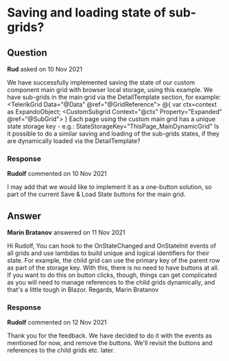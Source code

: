 # Saving and loading state of sub-grids?

## Question

**Rud** asked on 10 Nov 2021

We have successfully implemented saving the state of our custom component main grid with browser local storage, using this example. We have sub-grids in the main grid via the DetailTemplate section, for example: <TelerikGrid Data="@Data" @ref="@GridReference"> <DetailTemplate> @{
var ctx=context as ExpandoObject; <CustomSubgrid Context="@ctx" Property="Expanded" @ref="@SubGrid"> </CustomSubgrid>
} </DetailTemplate> Each page using the custom main grid has a unique state storage key - e.g.: StateStorageKey="ThisPage_MainDynamicGrid" Is it possible to do a similar saving and loading of the sub-grids states, if they are dynamically loaded via the DetailTemplate?

### Response

**Rudolf** commented on 10 Nov 2021

I may add that we would like to implement it as a one-button solution, so part of the current Save & Load State buttons for the main grid.

## Answer

**Marin Bratanov** answered on 11 Nov 2021

Hi Rudolf, You can hook to the OnStateChanged and OnStateInit events of all grids and use lambdas to build unique and logical identifiers for their state. For example, the child grid can use the primary key of the parent row as part of the storage key. With this, there is no need to have buttons at all. If you want to do this on button clicks, though, things can get complicated as you will need to manage references to the child grids dynamically, and that's a little tough in Blazor. Regards, Marin Bratanov

### Response

**Rudolf** commented on 12 Nov 2021

Thank you for the feedback. We have decided to do it with the events as mentioned for now, and remove the buttons. We'll revisit the buttons and references to the child grids etc. later.
